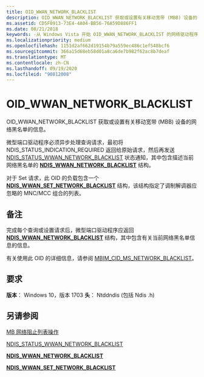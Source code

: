 ```yaml
---
title: OID_WWAN_NETWORK_BLACKLIST
description: OID_WWAN_NETWORK_BLACKLIST 获取或设置有关移动宽带 (MBB) 设备的网络黑名单的信息。
ms.assetid: CD5F0913-73E4-4A04-BB56-76A59D886FF1
ms.date: 08/21/2018
keywords: -从 Windows Vista 开始 OID_WWAN_NETWORK_BLACKLIST 的网络驱动程序
ms.localizationpriority: medium
ms.openlocfilehash: 1151d2af662d19154b79a559ec486c1ef548bcf6
ms.sourcegitcommit: 366a15d68eb58d01a8ca6de7b982f62ac8b7deaf
ms.translationtype: MT
ms.contentlocale: zh-CN
ms.lasthandoff: 09/19/2020
ms.locfileid: "90812008"
---
```

# <a name="oid_wwan_network_blacklist"></a>OID_WWAN_NETWORK_BLACKLIST

OID_WWAN_NETWORK_BLACKLIST 获取或设置有关移动宽带 (MBB) 设备的网络黑名单的信息。

微型端口驱动程序必须异步处理查询请求，最初将 NDIS_STATUS_INDICATION_REQUIRED 返回给原始请求，然后再发送 [NDIS_STATUS_WWAN_NETWORK_BLACKLIST](ndis-status-wwan-network-blacklist.md) 状态通知，其中包含描述当前网络黑名单的 [**NDIS_WWAN_NETWORK_BLACKLIST**](/windows-hardware/drivers/ddi/ndiswwan/ns-ndiswwan-_ndis_wwan_network_blacklist) 结构。

对于 Set 请求，此 OID 的负载包含一个 [**NDIS_WWAN_SET_NETWORK_BLACKLIST**](/windows-hardware/drivers/ddi/ndiswwan/ns-ndiswwan-_ndis_wwan_set_network_blacklist) 结构，该结构指定了调制解调器应忽略的 MNC/MCC 组合的列表。

## <a name="remarks"></a>备注

完成每个查询或设置请求后，微型端口驱动程序应返回 [**NDIS_WWAN_NETWORK_BLACKLIST**](/windows-hardware/drivers/ddi/ndiswwan/ns-ndiswwan-_ndis_wwan_network_blacklist) 结构，其中包含有关当前网络黑名单信息的信息。

有关使用此 OID 的详细信息，请参阅 [MBIM_CID_MS_NETWORK_BLACKLIST](./mb-network-blacklist-operations.md#mbim_cid_ms_network_blacklist)。

## <a name="requirements"></a>要求

**版本**： Windows 10，版本 1703 **头**： Ntddndis (包括 Ndis .h) 

## <a name="see-also"></a>另请参阅

[MB 网络阻止列表操作](./mb-network-blacklist-operations.md)

[NDIS_STATUS_WWAN_NETWORK_BLACKLIST](ndis-status-wwan-network-blacklist.md)

[**NDIS_WWAN_NETWORK_BLACKLIST**](/windows-hardware/drivers/ddi/ndiswwan/ns-ndiswwan-_ndis_wwan_network_blacklist)

[**NDIS_WWAN_SET_NETWORK_BLACKLIST**](/windows-hardware/drivers/ddi/ndiswwan/ns-ndiswwan-_ndis_wwan_set_network_blacklist)